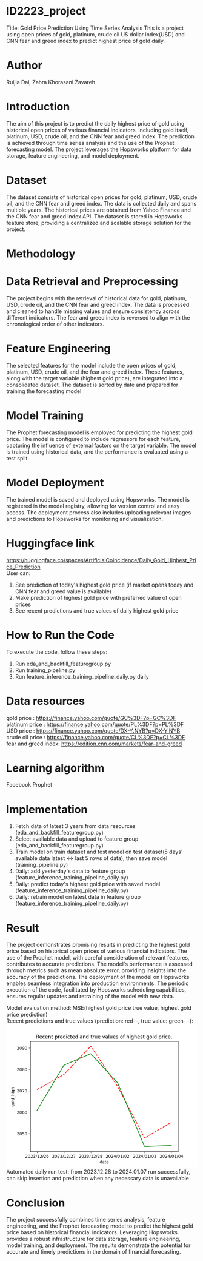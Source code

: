 # ID2223_project
Title: Gold Price Prediction Using Time Series Analysis
This is a project using open prices of gold, platinum, crude oil US dollar index(USD) and CNN fear and greed index to predict highest price of gold daily.
# Author 
Ruijia Dai, Zahra Khorasani Zavareh
# Introduction
The aim of this project is to predict the daily highest price of gold using historical open prices of various financial indicators, including gold itself, platinum, USD, crude oil, and the CNN fear and greed index. The prediction is achieved through time series analysis and the use of the Prophet forecasting model. The project leverages the Hopsworks platform for data storage, feature engineering, and model deployment.
# Dataset
The dataset consists of historical open prices for gold, platinum, USD, crude oil, and the CNN fear and greed index. The data is collected daily and spans multiple years. The historical prices are obtained from Yahoo Finance and the CNN fear and greed index API. The dataset is stored in Hopsworks feature store, providing a centralized and scalable storage solution for the project.
# Methodology
# Data Retrieval and Preprocessing
The project begins with the retrieval of historical data for gold, platinum, USD, crude oil, and the CNN fear and greed index. The data is processed and cleaned to handle missing values and ensure consistency across different indicators. The fear and greed index is reversed to align with the chronological order of other indicators.
# Feature Engineering
The selected features for the model include the open prices of gold, platinum, USD, crude oil, and the fear and greed index. These features, along with the target variable (highest gold price), are integrated into a consolidated dataset. The dataset is sorted by date and prepared for training the forecasting model
# Model Training
The Prophet forecasting model is employed for predicting the highest gold price. The model is configured to include regressors for each feature, capturing the influence of external factors on the target variable. The model is trained using historical data, and the performance is evaluated using a test split.
# Model Deployment
The trained model is saved and deployed using Hopsworks. The model is registered in the model registry, allowing for version control and easy access. The deployment process also includes uploading relevant images and predictions to Hopsworks for monitoring and visualization.
# Huggingface link
https://huggingface.co/spaces/ArtificialCoincidence/Daily_Gold_Highest_Price_Prediction \
User can:
1. See prediction of today's highest gold price (if market opens today and CNN fear and greed value is available)
2. Make prediction of highest gold price with preferred value of open prices
3. See recent predictions and true values of daily highest gold price
# How to Run the Code
To execute the code, follow these steps:
1. Run eda_and_backfill_featuregroup.py
2. Run training_pipeline.py
3. Run feature_inference_training_pipeline_daily.py daily
# Data resources
gold price          : https://finance.yahoo.com/quote/GC%3DF?p=GC%3DF \
platinum price      : https://finance.yahoo.com/quote/PL%3DF?p=PL%3DF \
USD price           : https://finance.yahoo.com/quote/DX-Y.NYB?p=DX-Y.NYB \
crude oil price     : https://finance.yahoo.com/quote/CL%3DF?p=CL%3DF \
fear and greed index: https://edition.cnn.com/markets/fear-and-greed
# Learning algorithm
Facebook Prophet
# Implementation
1. Fetch data of latest 3 years from data resources (eda_and_backfill_featuregroup.py)
2. Select available data and upload to feature group (eda_and_backfill_featuregroup.py)
3. Train model on train dataset and test model on test dataset(5 days' available data latest <=> last 5 rows of data), then save model (training_pipeline.py)
4. Daily: add yesterday's data to feature group (feature_inference_training_pipeline_daily.py)
5. Daily: predict today's highest gold price with saved model (feature_inference_training_pipeline_daily.py)
6. Daily: retrain model on latest data in feature group (feature_inference_training_pipeline_daily.py)
# Result
The project demonstrates promising results in predicting the highest gold price based on historical open prices of various financial indicators. The use of the Prophet model, with careful consideration of relevant features, contributes to accurate predictions. The model's performance is assessed through metrics such as mean absolute error, providing insights into the accuracy of the predictions.
The deployment of the model on Hopsworks enables seamless integration into production environments. The periodic execution of the code, facilitated by Hopsworks scheduling capabilities, ensures regular updates and retraining of the model with new data.

Model evaluation method: MSE(highest gold price true value, highest gold price prediction) \
Recent predictions and true values (prediction: red--, true value: green- -): ![](./gold_price_prediction_recent.png) \
Automated daily run test: from 2023.12.28 to 2024.01.07 run successfully, can skip insertion and prediction when any necessary data is
unavailable
# Conclusion
The project successfully combines time series analysis, feature engineering, and the Prophet forecasting model to predict the highest gold price based on historical financial indicators. Leveraging Hopsworks provides a robust infrastructure for data storage, feature engineering, model training, and deployment. The results demonstrate the potential for accurate and timely predictions in the domain of financial forecasting.
